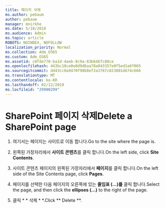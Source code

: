 ```yaml
---
title: 페이지 삭제
ms.author: pebaum
author: pebaum
manager: mnirkhe
ms.date: 5/18/2018
ms.audience: Admin
ms.topic: article
ROBOTS: NOINDEX, NOFOLLOW
localization_priority: Normal
ms.collection: Adm_O365
ms.custom: Adm_O365
ms.assetid: c0fde770-ba1d-4aeb-8c9a-83b646fc80ce
ms.openlocfilehash: 443bc10ce0e8d9d6aa78a043357e0f5ed1a6f065
ms.sourcegitcommit: dd43cc0a9470f98b8ef2a3787c823801d674c666
ms.translationtype: MT
ms.contentlocale: ko-KR
ms.lasthandoff: 02/12/2019
ms.locfileid: "29900299"
---
```

# <a name="delete-a-sharepoint-page"></a><span data-ttu-id="ff154-102">SharePoint 페이지 삭제</span><span class="sxs-lookup"><span data-stu-id="ff154-102">Delete a SharePoint page</span></span>

1. <span data-ttu-id="ff154-103">여기서는 페이지는 사이트로 이동 합니다.</span><span class="sxs-lookup"><span data-stu-id="ff154-103">Go to the site where the page is.</span></span>
    
2. <span data-ttu-id="ff154-104">왼쪽된 가장자리에서 **사이트 콘텐츠**를 클릭 합니다.</span><span class="sxs-lookup"><span data-stu-id="ff154-104">On the left side, click **Site Contents**.</span></span> 
    
3. <span data-ttu-id="ff154-105">사이트 콘텐츠 페이지의 왼쪽된 가장자리에서 **페이지**를 클릭 합니다.</span><span class="sxs-lookup"><span data-stu-id="ff154-105">On the left side of the Site Contents page, click **Pages**.</span></span> 
    
4. <span data-ttu-id="ff154-106">페이지를 선택한 다음 페이지의 오른쪽에 있는 **줄임표 (...)를** 클릭 합니다.</span><span class="sxs-lookup"><span data-stu-id="ff154-106">Select the page, and then click the **ellipses (...)** to the right of the page.</span></span> 
    
5. <span data-ttu-id="ff154-107">클릭 \* \* 삭제 \* \*.</span><span class="sxs-lookup"><span data-stu-id="ff154-107">Click \*\* Delete \*\*.</span></span> 
    

